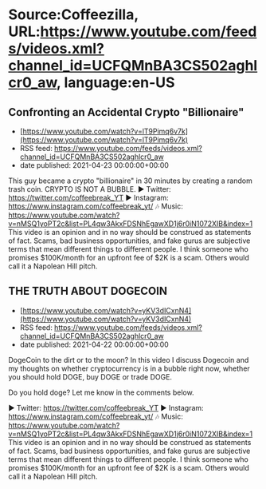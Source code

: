 # Source:Coffeezilla, URL:https://www.youtube.com/feeds/videos.xml?channel_id=UCFQMnBA3CS502aghlcr0_aw, language:en-US

## Confronting an Accidental Crypto "Billionaire"
 - [https://www.youtube.com/watch?v=lT9Pimq6v7k](https://www.youtube.com/watch?v=lT9Pimq6v7k)
 - RSS feed: https://www.youtube.com/feeds/videos.xml?channel_id=UCFQMnBA3CS502aghlcr0_aw
 - date published: 2021-04-23 00:00:00+00:00

This guy became a crypto "billionaire" in 30 minutes by creating a random trash coin. CRYPTO IS NOT A BUBBLE. 
► Twitter: https://twitter.com/coffeebreak_YT
► Instagram: https://www.instagram.com/coffeebreak_yt/
🎶 Music: https://www.youtube.com/watch?v=nMSQ1yoPT2c&list=PL4qw3AkxFDSNhEgawXD1j6r0iN1072XIB&index=1
This video is an opinion and in no way should be construed as statements of fact. Scams, bad business opportunities, and fake gurus are subjective terms that mean different things to different people. I think someone who promises $100K/month for an upfront fee of $2K is a scam. Others would call it a Napolean Hill pitch.

## THE TRUTH ABOUT DOGECOIN
 - [https://www.youtube.com/watch?v=yKV3dICxnN4](https://www.youtube.com/watch?v=yKV3dICxnN4)
 - RSS feed: https://www.youtube.com/feeds/videos.xml?channel_id=UCFQMnBA3CS502aghlcr0_aw
 - date published: 2021-04-22 00:00:00+00:00

DogeCoin to the dirt or to the moon?  In this video I discuss Dogecoin and my thoughts on whether cryptocurrency is in a bubble right now, whether you should hold DOGE, buy DOGE or trade DOGE. 

Do you hold doge? Let me know in the comments below. 

► Twitter: https://twitter.com/coffeebreak_YT
► Instagram: https://www.instagram.com/coffeebreak_yt/
🎶 Music: https://www.youtube.com/watch?v=nMSQ1yoPT2c&list=PL4qw3AkxFDSNhEgawXD1j6r0iN1072XIB&index=1
This video is an opinion and in no way should be construed as statements of fact. Scams, bad business opportunities, and fake gurus are subjective terms that mean different things to different people. I think someone who promises $100K/month for an upfront fee of $2K is a scam. Others would call it a Napolean Hill pitch.

